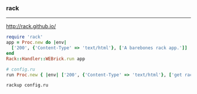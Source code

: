 ### rack
---
http://rack.github.io/

```ruby
require 'rack'
app = Proc.new do |env|
  ['200', {'Content-Type' => 'text/html'}, ['A barebones rack app.']]
end
Rack::Handler::WEBrick.run app

# config.ru
run Proc.new { |env| ['200', {'Content-Type' => 'text/html'}, ['get rack\'d'']] }
```

```sh
rackup config.ru
```

```
```


